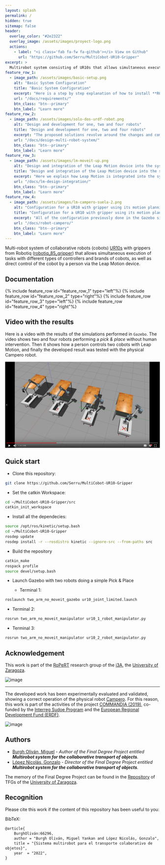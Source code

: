 ```yaml
---
layout: splash
permalink: /
hidden: true
sitemap: false
header:
  overlay_color: "#2e2322"
  overlay_image: /assets/images/proyect-logo.png
  actions:
    - label: "<i class='fab fa-fw fa-github'></i> View on Github"
      url: "https://github.com/Serru/MultiCobot-UR10-Gripper"
excerpt: >
  Multirobot system consisting of UR10s that allows simultaneous execution of tasks. It enables the control of different cobots with different controllers.
feature_row_1:
  - image_path: /assets/images/basic-setup.png
    alt: "Basic System Configuration"
    title: "Basic System Configuration"
    excerpt: "Here is a step by step explanation of how to install **ROS Kinetic Kame** and all the necessary tools and packages."
    url: "/docs/requirements/"
    btn_class: "btn--primary"
    btn_label: "Learn more"
feature_row_2:
  - image_path: /assets/images/solo-dos-urdf-robot.png
    alt: "Design and development for one, two and four robots"
    title: "Design and development for one, two and four robots"
    excerpt: "The proposed solutions revolve around the changes and combinations between the robotic modeling (`URDF`) and the `ROS packages` to be used. Organizationally, the proposed solutions are divided into those that use the `MoveIt!` package and those that do not."
    url: "/docs/design-multi-robot-system/"
    btn_class: "btn--primary"
    btn_label: "Learn more"
feature_row_3:
  - image_path: /assets/images/lm-moveit-up.png
    alt: "Design and integration of the Leap Motion device into the system to control one and two robots"
    title: "Design and integration of the Leap Motion device into the system to control one and two robots"
    excerpt: "Here we explain how Leap Motion is integrated into the system developed so far to control up to two robots simultaneously for the different solutions proposed."
    url: "/docs/lm-design-integration/"
    btn_class: "btn--primary"
    btn_label: "Learn more"     
feature_row_4:
  - image_path: /assets/images/lm-campero-suela-2.png
    alt: "Configuration for a UR10 with gripper using its motion planning on the physical robot"
    title: "Configuration for a UR10 with gripper using its motion planning on the physical robot"
    excerpt: "All of the configuration previously done in the Gazebo simulator was tested on the physical robot named **Campero** owned by the university."
    url: "/docs/robot-campero/"
    btn_class: "btn--primary"
    btn_label: "Learn more"
---
```


Multi-robot system of collaborative robots (cobots) [UR10s](https://www.universal-robots.com/products/ur10-robot/) with grippers from Robotiq ([robotiq_85_gripper](https://robotiq.com/products/2f85-140-adaptive-robot-gripper)) that allows simultaneous execution of tasks with different types of controllers and brands of cobots, as well as direct control of the cobot by a person via the Leap Motion device.


## Documentation

{% include feature_row id="feature_row_1" type="left"%}
{% include feature_row id="feature_row_2" type="right"%}
{% include feature_row id="feature_row_3" type="left"%}
{% include feature_row id="feature_row_4" type="right"%}

## Video with the results
Here is a video with the results of the simulations performed in `Gazebo`. The video shows two and four robots performing a *pick & place* without human intervention. Then it shows how a person controls two cobots with Leap Motion, and finally the developed result was tested with the physical Campero robot.

<p>
<a href="https://drive.google.com/file/d/1oqVyre4vlfHqH9SrQuyXH00GcmwIuP97/view?usp=sharing" title="Link Title">
  <img src="https://raw.githubusercontent.com/Serru/MultiCobot-UR10-Gripper/main/doc/imgs_md/img-fondo-video.png" alt="Results of the project." />
</a>
</p>


## Quick start

- Clone this repository:
```bash
git clone https://github.com/Serru/MultiCobot-UR10-Gripper
```

- Set the catkin Workspace:
```bash
cd ~/MultiCobot-UR10-Gripper/src
catkin_init_workspace
```

- Install all the dependecies:
```bash
source /opt/ros/kinetic/setup.bash
cd ~/MultiCobot-UR10-Gripper
rosdep update
rosdep install -r --rosdistro kinetic --ignore-src --from-paths src
```

- Build the repository
```bash
catkin_make
rospack profile
source devel/setup.bash
```
- Launch Gazebo with two robots doing a simple Pick & Place

  - Terminal 1:
```bash
roslaunch two_arm_no_moveit_gazebo ur10_joint_limited.launch
``` 

  - Terminal 2:
```bash
rosrun two_arm_no_moveit_manipulator ur10_1_robot_manipulator.py
``` 

  - Terminal 3:
```bash
rosrun two_arm_no_moveit_manipulator ur10_2_robot_manipulator.py
```

## Acknowledgement

This work is part of the [RoPeRT](https://i3a.unizar.es/es/grupos-de-investigacion/ropert) research group of the [i3A](https://i3a.unizar.es), the [University of Zaragoza](https://www.unizar.es/).

![image](https://www.unizar.es/sites/default/files/i3a.png)

---

The developed work has been experimentally evaluated and validated, showing a correct operation of the physical robot [Campero](https://commandia.unizar.es/wp-content/uploads/camperoRobot.jpg). For this reason, this work is part of the activities of the project [COMMANDIA (2019)](https://commandia.unizar.es/), co-funded by the [Interreg Sudoe Program](https://www.interreg-sudoe.eu/inicio) and the [European Regional Development Fund (ERDF)](https://ec.europa.eu/regional_policy/es/funding/erdf/).

![image](https://commandia.unizar.es/wp-content/uploads/cropped-logoCommandia-1.png)


## Authors
- [Burgh Oliván, Miguel](https://github.com/Serru) - *Author of the Final Degree Project entitled **Multirobot system for the collaborative transport of objects**.*
- [López Nicolás, Gonzalo](https://i3a.unizar.es/es/investigadores/gonzalo-lopez-nicolas) - *Director of the Final Degree Project entitled **Multirobot system for the collaborative transport of objects**.*

The memory of the Final Degree Project can be found in the [Repository](https://deposita.unizar.es/record/66296?ln=es) of TFGs of the [University of Zaragoza](https://www.unizar.es/).

## Recognition

Please cite this work if the content of this repository has been useful to you:

BibTeX: 
```
@article{
    BurghOliván:66296,
    author = "Burgh Oliván, Miguel Yankan and López Nicolás, Gonzalo",
    title = "{Sistema multirobot para el transporte colaborativo de objetos}",
    year  = "2022",
}
```
